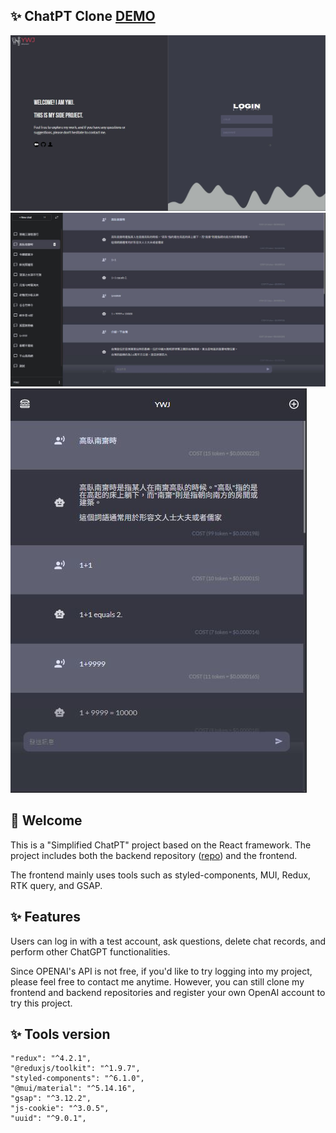 ## ✨ ChatPT Clone [DEMO](https://illustrious-dasik-a7c21d.netlify.app/)

![](public/screenshot1.JPG)
![](public/screenshot2.JPG)
![](public/screenshot3.JPG)

## 👋 Welcome

This is a "Simplified ChatPT" project based on the React framework. The project includes both the backend repository ([repo](https://github.com/ywcheng1207/gpt-backend-project)) and the frontend. 

The frontend mainly uses tools such as styled-components, MUI, Redux, RTK query, and GSAP.

## ✨ Features
Users can log in with a test account, ask questions, delete chat records, and perform other ChatGPT functionalities.


Since OPENAI's API is not free, if you'd like to try logging into my project, please feel free to contact me anytime. However, you can still clone my frontend and backend repositories and register your own OpenAI account to try this project.

## ✨ Tools version
    "redux": "^4.2.1",
    "@reduxjs/toolkit": "^1.9.7",
    "styled-components": "^6.1.0",
    "@mui/material": "^5.14.16",
    "gsap": "^3.12.2",
    "js-cookie": "^3.0.5",
    "uuid": "^9.0.1",
